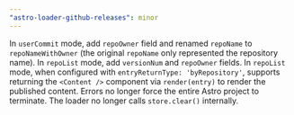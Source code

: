 ```yaml
---
"astro-loader-github-releases": minor
---
```


In `userCommit` mode, add `repoOwner` field and renamed `repoName` to `repoNameWithOwner` (the original `repoName` only represented the repository name).
In `repoList` mode, add `versionNum` and `repoOwner` fields.
In `repoList` mode, when configured with `entryReturnType: 'byRepository'`, supports returning the `<Content />` component via `render(entry)` to render the published content.
Errors no longer force the entire Astro project to terminate.
The loader no longer calls `store.clear()` internally.
